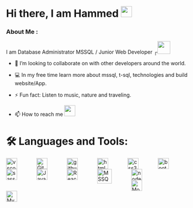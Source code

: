 

<h1> Hi there, I am Hammed <img src="https://media.giphy.com/media/hvRJCLFzcasrR4ia7z/giphy.gif" width="30"/>
</h1>


### About Me :
I am Database Administrator MSSQL / Junior Web Developer  ┌<img src="https://media.giphy.com/media/7FgozREBtahrxYNsYN/giphy.gif" width="35">

<!--- I'm working as a junior web developer. -->


- 👯 I’m looking to collaborate on with other developers around the world.

- 💻 In my free time learn more about mssql, t-sql, technologies and build website/App.

- ⚡ Fun fact: Listen to music, nature and traveling.

- 📫 How to reach me <a href = "https://www.linkedin.com/in/waheed-hammed"> <img src="https://cdn.jsdelivr.net/gh/devicons/devicon/icons/linkedin/linkedin-original.svg" width="30" /> </a>


# 🛠️ Languages and Tools:

<img src="https://cdn.jsdelivr.net/gh/devicons/devicon/icons/vscode/vscode-original.svg" width="30" style="padding-right:50px;" align="left" alt=" vscode" />
<img src="https://cdn.jsdelivr.net/gh/devicons/devicon/icons/git/git-original.svg" width="30"  style="padding-right:50px;" align="left" alt=" Git"/>
<img src="https://cdn.jsdelivr.net/gh/devicons/devicon/icons/github/github-original.svg" width="30"  style="padding-right:50px;" color="white" align="left" alt="github "/>
<img src="https://cdn.jsdelivr.net/gh/devicons/devicon/icons/html5/html5-original.svg" width="30" style="padding-right:50px;" align="left" alt=" html5"/><img src="https://cdn.jsdelivr.net/gh/devicons/devicon/icons/css3/css3-original.svg" width="30" style="padding-right:50px;" align="left" alt=" css3"/><img src="https://cdn.jsdelivr.net/gh/devicons/devicon/icons/bootstrap/bootstrap-original.svg" width="30" style="padding-right:50px;" align="left" alt=" bootstrap"/>
<img src="https://cdn.jsdelivr.net/gh/devicons/devicon/icons/sass/sass-original.svg" width="30" style="padding-right:50px;"align="left" alt=" sass"/>
<img src="https://cdn.jsdelivr.net/gh/devicons/devicon/icons/javascript/javascript-original.svg" width="30" style="padding-right:50px;" align="left" alt="JavaScript "/>
<img src="https://cdn.jsdelivr.net/gh/devicons/devicon/icons/react/react-original.svg" width="30" style="padding-right:50px;" align="left" alt="React "/>
<img src="https://cdn.jsdelivr.net/gh/devicons/devicon/icons/microsoftsqlserver/microsoftsqlserver-plain.svg" width="40" style="padding-right:50px;" align="left" alt=" MSSQL"/>
<img src="https://cdn.jsdelivr.net/gh/devicons/devicon/icons/nodejs/nodejs-original.svg" width="30" style="padding-right:50px;" align="left" alt="nodeJS "/>
<img src="https://cdn.jsdelivr.net/gh/devicons/devicon/icons/mongodb/mongodb-original.svg" width="30" style="padding-right:50px;" align="left" alt=" MongoDB"/>
<img src="https://cdn.jsdelivr.net/gh/devicons/devicon/icons/mysql/mysql-original.svg" width="30" style="padding-right:50px;" align="left" alt=" MySQL" />

    

          
          

<!-- -->




          
    
          
          
          
          


